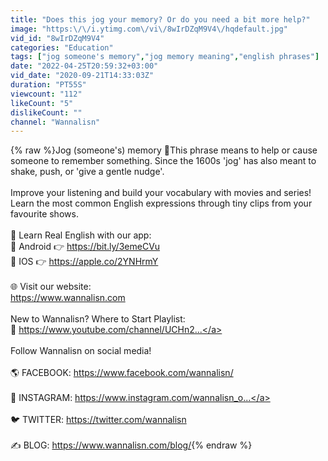 ```yaml
---
title: "Does this jog your memory? Or do you need a bit more help?"
image: "https:\/\/i.ytimg.com\/vi\/8wIrDZqM9V4\/hqdefault.jpg"
vid_id: "8wIrDZqM9V4"
categories: "Education"
tags: ["jog someone's memory","jog memory meaning","english phrases"]
date: "2022-04-25T20:59:32+03:00"
vid_date: "2020-09-21T14:33:03Z"
duration: "PT55S"
viewcount: "112"
likeCount: "5"
dislikeCount: ""
channel: "Wannalisn"
---
```

{% raw %}Jog (someone's) memory 🤔This phrase means to help or cause someone to remember something. Since the 1600s 'jog' has also meant to shake, push, or 'give a gentle nudge'.<br /><br />Improve your listening and build your vocabulary with movies and series! Learn the most common English expressions through tiny clips from your favourite shows. <br /><br />📲  Learn Real English with our app:<br />🤖  Android 👉  <a rel="nofollow" target="blank" href="https://bit.ly/3emeCVu">https://bit.ly/3emeCVu</a><br />🍎  IOS 👉  <a rel="nofollow" target="blank" href="https://apple.co/2YNHrmY">https://apple.co/2YNHrmY</a><br /><br />🌐  Visit our website:<br /><a rel="nofollow" target="blank" href="https://www.wannalisn.com">https://www.wannalisn.com</a> <br /><br />New to Wannalisn? Where to Start Playlist: <br />🎥  <a rel="nofollow" target="blank" href="https://www.youtube.com/channel/UCHn2...">https://www.youtube.com/channel/UCHn2...</a> <br /><br />Follow Wannalisn on social media! <br /><br />🌎  FACEBOOK: <a rel="nofollow" target="blank" href="https://www.facebook.com/wannalisn/">https://www.facebook.com/wannalisn/</a> <br /><br />📸  INSTAGRAM: <a rel="nofollow" target="blank" href="https://www.instagram.com/wannalisn_o...">https://www.instagram.com/wannalisn_o...</a> <br /><br />🐦  TWITTER: <a rel="nofollow" target="blank" href="https://twitter.com/wannalisn">https://twitter.com/wannalisn</a><br /><br />✍  BLOG: <a rel="nofollow" target="blank" href="https://www.wannalisn.com/blog/">https://www.wannalisn.com/blog/</a>{% endraw %}
